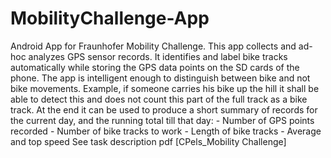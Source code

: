 MobilityChallenge-App
=====================

Android App for Fraunhofer Mobility Challenge.  This app collects and ad-hoc analyzes GPS sensor records.  It identifies and label bike tracks automatically while storing the GPS data points on the SD cards of the phone.  The app is intelligent enough to distinguish between bike and not bike movements.   Example, if someone carries his bike up the hill it shall be able to detect this and does not count this part of the full track as a bike track.   At the end it can be used to produce a short summary of records for the current day, and the running total till that day:  	- Number of GPS points recorded  	- Number of bike tracks to work  	- Length of bike tracks 	- Average and top speed 	 See task description pdf [CPels_Mobility Challenge]
